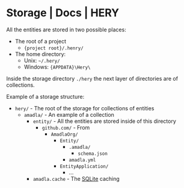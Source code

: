 # Storage | Docs | HERY
All the entities are stored in two possible places: 
- The root of a project
  - `{project root}/.henry/`
- The home directory: 
  - Unix: `~/.hery/`
  - Windows: `{APPDATA}\Hery\`

Inside the storage directory `./hery` the next layer of directories are of collections.

Example of a storage structure: 
- `hery/` - The root of the storage for collections of entities
  - `amadla/` - An example of a collection
    - `entity/` - All the entities are stored inside of this directory
      - `github.com/` - From 
        - `AmadlaOrg/`
          - `Entity/`
            - `.amadla/`
              - `schema.json`
            - `amadla.yml`
          - `EntityApplication/`
            - ...
    - `amadla.cache` - The [SQLite](https://www.sqlite.org/) caching